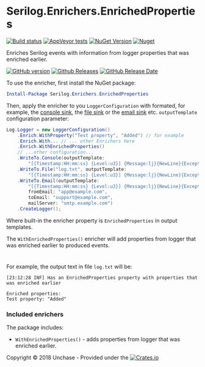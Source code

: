 # Serilog.Enrichers.EnrichedProperties

[![Build status](https://ci.appveyor.com/api/projects/status/3wuxneqb8i40wi6t?svg=true)](https://ci.appveyor.com/project/unchase/serilog-enrichers-enrichedproperties) [![AppVeyor tests](https://img.shields.io/appveyor/tests/unchase/serilog-enrichers-enrichedproperties.svg)](https://ci.appveyor.com/project/unchase/serilog-enrichers-enrichedproperties/build/tests) [![NuGet Version](http://img.shields.io/nuget/v/Serilog.Enrichers.EnrichedProperties.svg?style=flat)](https://www.nuget.org/packages/Serilog.Enrichers.EnrichedProperties/) [![Nuget](https://img.shields.io/nuget/dt/Serilog.Enrichers.EnrichedProperties.svg)](https://www.nuget.org/packages/Serilog.Enrichers.EnrichedProperties/)

Enriches Serilog events with information from logger properties that was enriched earlier.
 
[![GitHub version](https://badge.fury.io/gh/unchase%2Fserilog-enrichers-enrichedproperties.svg)](https://badge.fury.io/gh/unchase%2Fserilog-enrichers-enrichedproperties) [![Github Releases](https://img.shields.io/github/downloads/unchase/serilog-enrichers-enrichedproperties/total.svg)](https://github.com/unchase/serilog-enrichers-enrichedproperties/releases/latest) [![GitHub Release Date](https://img.shields.io/github/release-date/unchase/serilog-enrichers-enrichedproperties.svg)](https://github.com/unchase/serilog-enrichers-enrichedproperties/releases/latest) 

To use the enricher, first install the NuGet package:

```powershell
Install-Package Serilog.Enrichers.EnrichedProperties
```

Then, apply the enricher to you `LoggerConfiguration` with formated, for example, the [console sink](https://github.com/serilog/serilog-sinks-console), the [file sink](https://github.com/serilog/serilog-sinks-file) or the [email sink](https://github.com/serilog/serilog-sinks-email) etc. `outputTemplate` configuration parameter:

```csharp
Log.Logger = new LoggerConfiguration()
    .Enrich.WithProperty("Test property", "Added") // for example
    .Enrich.With... // ... other Enrichers here
    .Enrich.WithEnrichedProperties()
    // ...other configuration...
    .WriteTo.Console(outputTemplate:
        "[{Timestamp:HH:mm:ss} {Level:u3}] {Message:lj}{NewLine}{Exception}{NewLine}Enriched properties:{NewLine}{EnrichedProperties}")
    .WriteTo.File("log.txt", outputTemplate: 
        "[{Timestamp:HH:mm:ss} {Level:u3}] {Message:lj}{NewLine}{Exception}{NewLine}Enriched properties:{NewLine}{EnrichedProperties}")
    .WriteTo.Email(outputTemplate:
        "[{Timestamp:HH:mm:ss} {Level:u3}] {Message:lj}{NewLine}{Exception}{NewLine}Enriched properties:{NewLine}{EnrichedProperties}",
        fromEmail: "app@example.com",
        toEmail: "support@example.com",
        mailServer: "smtp.example.com")
    .CreateLogger();
```

Where built-in the enricher property is `EnrichedProperties` in output templates.

The `WithEnrichedProperties()` enricher will add properties from logger that was enriched earlier to produced events.

#

For example, the output text in file `log.txt` will be:
```
[23:12:28 INF] Has an EnrichedProperties property with properties that was enriched earlier

Enriched properties:
Test property: "Added"
```


### Included enrichers

The package includes:

 * `WithEnrichedProperties()` - adds properties from logger that was enriched earlier.

Copyright &copy; 2018 Unchase - Provided under the [![Crates.io](https://img.shields.io/crates/l/rustc-serialize.svg)](http://apache.org/licenses/LICENSE-2.0.html)
